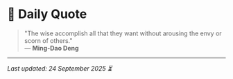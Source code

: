 # 📜 Daily Quote

> "The wise accomplish all that they want without arousing the envy or scorn of others."  
> — **Ming-Dao Deng**

---

_Last updated: 24 September 2025 ⏳_
